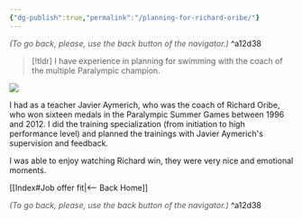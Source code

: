 ```yaml
---
{"dg-publish":true,"permalink":"/planning-for-richard-oribe/"}
---
```




<div class="transclusion internal-embed is-loaded"><div class="markdown-embed">




<font color="#595959">*(To go back, please, use the back button of the navigator.)*</font> 
^a12d38



</div></div>


> [!tldr]
> I have experience in planning for swimming with the coach of the multiple Paralympic champion.

![](https://static3.diariovasco.com/www/pre2017/multimedia/prensa/noticias/201404/09/fotos/25411646.jpg)

I had as a teacher Javier Aymerich, who was the coach of Richard Oribe, who won sixteen medals in the Paralympic Summer Games between 1996 and 2012. I did the training specialization (from initiation to high performance level) and planned the trainings with Javier Aymerich's supervision and feedback.

I was able to enjoy watching Richard win, they were very nice and emotional moments.


<div class="transclusion internal-embed is-loaded"><div class="markdown-embed">





[[Index#Job offer fit|<-- Back Home]]

<div class="transclusion internal-embed is-loaded"><div class="markdown-embed">




<font color="#595959">*(To go back, please, use the back button of the navigator.)*</font> 
^a12d38



</div></div>


</div></div>

